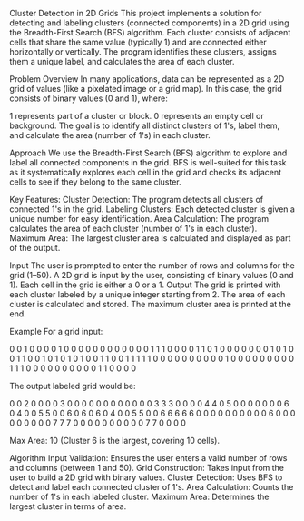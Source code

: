 Cluster Detection in 2D Grids
This project implements a solution for detecting and labeling clusters (connected components) in a 2D grid using the Breadth-First Search (BFS) algorithm. Each cluster consists of adjacent cells that share the same value (typically 1) and are connected either horizontally or vertically. The program identifies these clusters, assigns them a unique label, and calculates the area of each cluster.

Problem Overview
In many applications, data can be represented as a 2D grid of values (like a pixelated image or a grid map). In this case, the grid consists of binary values (0 and 1), where:

1 represents part of a cluster or block.
0 represents an empty cell or background.
The goal is to identify all distinct clusters of 1's, label them, and calculate the area (number of 1's) in each cluster.

Approach
We use the Breadth-First Search (BFS) algorithm to explore and label all connected components in the grid. BFS is well-suited for this task as it systematically explores each cell in the grid and checks its adjacent cells to see if they belong to the same cluster.

Key Features:
Cluster Detection: The program detects all clusters of connected 1's in the grid.
Labeling Clusters: Each detected cluster is given a unique number for easy identification.
Area Calculation: The program calculates the area of each cluster (number of 1's in each cluster).
Maximum Area: The largest cluster area is calculated and displayed as part of the output.

Input
The user is prompted to enter the number of rows and columns for the grid (1–50).
A 2D grid is input by the user, consisting of binary values (0 and 1). Each cell in the grid is either a 0 or a 1.
Output
The grid is printed with each cluster labeled by a unique integer starting from 2.
The area of each cluster is calculated and stored.
The maximum cluster area is printed at the end.

Example
For a grid input:

0 0 1 0 0 0 0 1 0 0 0 0 0
0 0 0 0 0 0 0 1 1 1 0 0 0
0 1 1 0 1 0 0 0 0 0 0 0 1
0 1 0 0 1 1 0 0 1 0 1 0 1
0 1 0 0 1 1 0 0 1 1 1 1 1
0 0 0 0 0 0 0 0 0 0 1 0 0
0 0 0 0 0 0 0 1 1 1 0 0 0
0 0 0 0 0 0 0 1 1 0 0 0 0

The output labeled grid would be:

0   0   2   0   0   0   0   3   0   0   0   0   0
0   0   0   0   0   0   0   3   3   3   0   0   0
0   4   4   0   5   0   0   0   0   0   0   0   6
0   4   0   0   5   5   0   0   6   0   6   0   6
0   4   0   0   5   5   0   0   6   6   6   6   6
0   0   0   0   0   0   0   0   0   0   6   0   0
0   0   0   0   0   0   0   7   7   7   0   0   0
0   0   0   0   0   0   0   7   7   0   0   0   0

Max Area: 10 (Cluster 6 is the largest, covering 10 cells).

Algorithm
Input Validation: Ensures the user enters a valid number of rows and columns (between 1 and 50).
Grid Construction: Takes input from the user to build a 2D grid with binary values.
Cluster Detection: Uses BFS to detect and label each connected cluster of 1's.
Area Calculation: Counts the number of 1's in each labeled cluster.
Maximum Area: Determines the largest cluster in terms of area.
